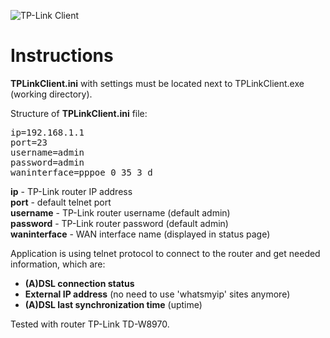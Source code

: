 
![TP-Link Client](http://i.imgur.com/MQBZUJF.gif)

# Instructions
**TPLinkClient.ini** with settings must be located 
next to TPLinkClient.exe (working directory).

Structure of **TPLinkClient.ini** file:

<pre>
ip=192.168.1.1
port=23
username=admin
password=admin
waninterface=pppoe_0_35_3_d
</pre>

**ip** - TP-Link router IP address <br>
**port** - default telnet port <br>
**username** - TP-Link router username (default admin) <br>
**password** - TP-Link router password (default admin) <br>
**waninterface** - WAN interface name (displayed in status page) <br>

Application is using telnet protocol to connect to the router and get needed information, which are:

+ **(A)DSL connection status**
+ **External IP address** (no need to use 'whatsmyip' sites anymore)
+ **(A)DSL last synchronization time** (uptime)

Tested with router TP-Link TD-W8970.
